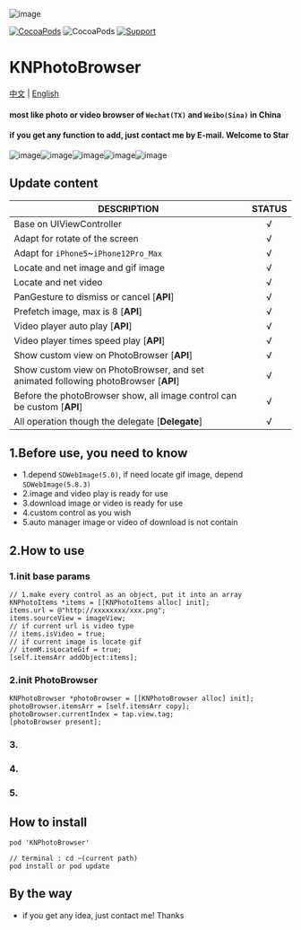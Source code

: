 ![image](https://upload-images.jianshu.io/upload_images/1693073-222e76b529bc5f9e.png)

[![CocoaPods](http://img.shields.io/cocoapods/v/KNPhotoBrowser.svg?style=flat)](http://cocoapods.org/?q=KNPhotoBrowser)&nbsp;![CocoaPods](http://img.shields.io/cocoapods/p/KNPhotoBrowser.svg?style=flat)&nbsp;[![Support](https://img.shields.io/badge/support-iOS%2010%2B%20-blue.svg?style=flat)](https://www.apple.com/nl/ios/)&nbsp;

# KNPhotoBrowser
[中文](https://github.com/LuKane/KNPhotoBrowser/blob/master/README_Chinese.md) | [English](https://github.com/LuKane/KNPhotoBrowser/blob/master/README.md)

#### most like photo or video browser of `Wechat(TX)` and `Weibo(Sina)` in China
#### if you get any function to add, just contact me by E-mail. Welcome to Star 


![image](https://upload-images.jianshu.io/upload_images/1693073-aa996299e74d04b8.gif)![image](https://upload-images.jianshu.io/upload_images/1693073-3c8632a1c5413564.gif)![image](https://upload-images.jianshu.io/upload_images/1693073-5db630d194aaba91.gif)![image](https://upload-images.jianshu.io/upload_images/1693073-c4b3c40b49899a2a.gif)![image](https://upload-images.jianshu.io/upload_images/1693073-934ff5b95e03083c.gif)

## Update content

| DESCRIPTION | STATUS|
| ------------- | ------------ |
| Base on UIViewController | &nbsp;&nbsp;&nbsp;&nbsp;&nbsp;&nbsp;√ |
| Adapt for rotate of the screen | &nbsp;&nbsp;&nbsp;&nbsp;&nbsp;&nbsp;√ |
| Adapt for `iPhone5`~`iPhone12Pro_Max` | &nbsp;&nbsp;&nbsp;&nbsp;&nbsp;&nbsp;√ |
| Locate and net image and gif image  | &nbsp;&nbsp;&nbsp;&nbsp;&nbsp;&nbsp;√ |
| Locate and net video  | &nbsp;&nbsp;&nbsp;&nbsp;&nbsp;&nbsp;√ |
| PanGesture to dismiss or cancel [**API**]  | &nbsp;&nbsp;&nbsp;&nbsp;&nbsp;&nbsp;√ |
| Prefetch image, max is 8 [**API**]  | &nbsp;&nbsp;&nbsp;&nbsp;&nbsp;&nbsp;√ |
| Video player auto play [**API**]  | &nbsp;&nbsp;&nbsp;&nbsp;&nbsp;&nbsp;√ |
| Video player times speed play [**API**]  | &nbsp;&nbsp;&nbsp;&nbsp;&nbsp;&nbsp;√ |
| Show custom view on PhotoBrowser [**API**]  | &nbsp;&nbsp;&nbsp;&nbsp;&nbsp;&nbsp;√ |
| Show custom view on PhotoBrowser, and set animated following photoBrowser [**API**]  | &nbsp;&nbsp;&nbsp;&nbsp;&nbsp;&nbsp;√ |
| Before the photoBrowser show, all image control can be custom [**API**]  | &nbsp;&nbsp;&nbsp;&nbsp;&nbsp;&nbsp;√ |
| All operation though the delegate [**Delegate**]  | &nbsp;&nbsp;&nbsp;&nbsp;&nbsp;&nbsp;√ |

## 1.Before use, you need to know
* 1.depend `SDWebImage(5.0)`, if need locate gif image, depend `SDWebImage(5.8.3)`
* 2.image and video play is ready for use
* 3.download image or video is ready for use
* 4.custom control as you wish
* 5.auto manager image or video of download is not contain

## 2.How to use

### 1.init base params
```objc
// 1.make every control as an object, put it into an array
KNPhotoItems *items = [[KNPhotoItems alloc] init];
items.url = @"http://xxxxxxxx/xxx.png";
items.sourceView = imageView;
// if current url is video type
// items.isVideo = true;
// if current image is locate gif
// itemM.isLocateGif = true;
[self.itemsArr addObject:items];
```
### 2.init PhotoBrowser

```objc
KNPhotoBrowser *photoBrowser = [[KNPhotoBrowser alloc] init];
photoBrowser.itemsArr = [self.itemsArr copy];
photoBrowser.currentIndex = tap.view.tag;
[photoBrowser present];
```

### 3.

### 4.

### 5.


## How to install 
```objc
pod 'KNPhotoBrowser'

// terminal : cd ~(current path)
pod install or pod update

```

## By the way
* if you get any idea, just contact me! Thanks
